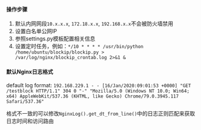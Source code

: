 #### 操作步骤

1. 默认内网网段`10.x.x.x`, `172.18.x.x`, `192.168.x.x`不会被防火墙禁用
2. 设置白名单公网IP
3. 参照settings.py模板配置相关信息
4. 设置定时任务，例如：`*/10 * * * * /usr/bin/python /home/ubuntu/blockip/blockip.py > /var/log/nginx/blockip_crontab.log 2>&1 &`

#### 默认Nginx日志格式

default log format: `192.168.229.1 - - [16/Jan/2020:09:01:53 +0000] "GET /testblock HTTP/1.1" 304 0 "-" "Mozilla/5.0 (Windows NT 10.0; Win64; x64) AppleWebKit/537.36 (KHTML, like Gecko) Chrome/79.0.3945.117 Safari/537.36"`

格式不一致的可以修改`NginxLog().get_dt_from_line()`中的日志正则匹配来获取日志时间和访问路由
